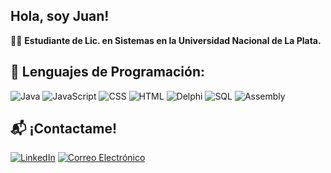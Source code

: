 ## Hola, soy Juan!

👨‍💻 **Estudiante de Lic. en Sistemas en la Universidad Nacional de La Plata.**  


## 🔧 Lenguajes de Programación:
![Java](https://img.shields.io/badge/Java-0f4b7b?style=flat&logo=java&logoColor=white)
![JavaScript](https://img.shields.io/badge/JavaScript-000000?style=flat&logo=javascript&logoColor=white)
![CSS](https://img.shields.io/badge/CSS-2965F1?style=flat&logo=css3&logoColor=white)
![HTML](https://img.shields.io/badge/HTML-E34F26?style=flat&logo=html5&logoColor=white)
![Delphi](https://img.shields.io/badge/Delphi-EE1C25?style=flat&logo=delphi&logoColor=white)
![SQL](https://img.shields.io/badge/SQL-00618D?style=flat&logo=mysql&logoColor=white)
![Assembly](https://img.shields.io/badge/Assembly-000000?style=flat&logo=assembly&logoColor=white)

## 📬 ¡Contactame!
[![LinkedIn](https://img.shields.io/badge/LinkedIn-0A66C2?style=flat&logo=linkedin&logoColor=white)](https://www.linkedin.com/in/juan-di-benedetto)  [![Correo Electrónico](https://img.shields.io/badge/Email-D14836?style=flat&logo=gmail&logoColor=white)](mailto:juandidb@gmail.com)
